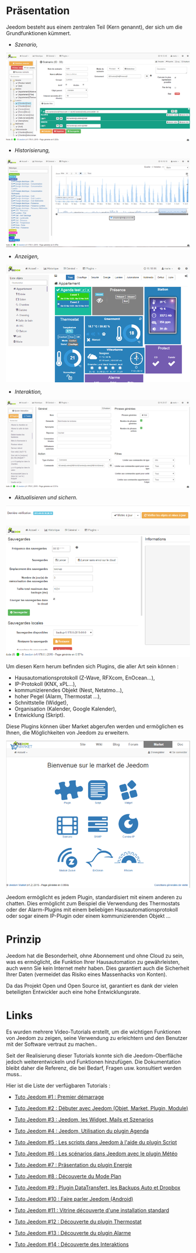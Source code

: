 Präsentation
===

Jeedom besteht aus einem zentralen Teil (Kern genannt), der sich um die Grundfunktionen kümmert.

-   *Szenario,*

![Page Szenario](images/doc-presentation-scenario.png)

-   *Historisierung,*

![Page Historique](images/doc-presentation-historique.png)

-   *Anzeigen,*

![Page Dashboard](images/doc-presentation-affichage.png)

-   *Interaktion,*

![Page Interaktion](images/doc-presentation-interaction.png)

-   *Aktualisieren und sichern.*

![Page Mise à jour](images/doc-presentation-maj.png)

![Page Sauvegarde](images/doc-presentation-sauvegarde.png)

Um diesen Kern herum befinden sich Plugins, die aller Art sein können :

-   Hausautomationsprotokoll (Z-Wave, RFXcom, EnOcean…),
-   IP-Protokoll (KNX, xPL…),
-   kommunizierendes Objekt (Nest, Netatmo…),
-   hoher Pegel (Alarm, Thermostat ...),
-   Schnittstelle (Widget),
-   Organisation (Kalender, Google Kalender),
-   Entwicklung (Skript).

Diese Plugins können über Market abgerufen werden und ermöglichen es Ihnen, die Möglichkeiten von Jeedom zu erweitern.

![Page Market](images/doc-presentation-market.png)

Jeedom ermöglicht es jedem Plugin, standardisiert mit einem anderen zu chatten. Dies ermöglicht zum Beispiel die Verwendung des Thermostats oder der Alarm-Plugins mit einem beliebigen Hausautomationsprotokoll oder sogar einem IP-Plugin oder einem kommunizierenden Objekt ...

Prinzip
=== 

Jeedom hat die Besonderheit, ohne Abonnement und ohne Cloud zu sein, was es ermöglicht, die Funktion Ihrer Hausautomation zu gewährleisten, auch wenn Sie kein Internet mehr haben. Dies garantiert auch die Sicherheit Ihrer Daten (vermeidet das Risiko eines Massenhacks von Konten).

Da das Projekt Open und Open Source ist, garantiert es dank der vielen beteiligten Entwickler auch eine hohe Entwicklungsrate.

Links
===

Es wurden mehrere Video-Tutorials erstellt, um die wichtigen Funktionen von Jeedom zu zeigen, seine Verwendung zu erleichtern und den Benutzer mit der Software vertraut zu machen..

Seit der Realisierung dieser Tutorials konnte sich die Jeedom-Oberfläche jedoch weiterentwickeln und Funktionen hinzufügen. Die Dokumentation bleibt daher die Referenz, die bei Bedarf, Fragen usw. konsultiert werden muss..

Hier ist die Liste der verfügbaren Tutorials :

-   [Tuto Jeedom \#1 : Premier démarrage](https://www.youtube.com/watch?v=UTECRBGEUtI)

-   [Tuto Jeedom \#2 : Débuter avec Jeedom (Objet, Market, Plugin, Module)](https://www.youtube.com/watch?v=2LU1neNvbus)

-   [Tuto Jeedom \#3 : Jeedom, les Widget, Mails et Szenarios](https://www.youtube.com/watch?v=OJn33XbpiH8)

-   [Tuto Jeedom \#4 : Jeedom, Utilisation du plugin Agenda](https://www.youtube.com/watch?v=EBuvIabg3Cc)

-   [Tuto Jeedom \#5 : Les scripts dans Jeedom à l'aide du plugin Script](https://www.youtube.com/watch?v=FRbQILAogX0)

-   [Tuto Jeedom \#6 : Les scénarios dans Jeedom avec le plugin Météo](https://www.youtube.com/watch?v=w0ErP3wyEoA)

-   [Tuto Jeedom \#7 : Präsentation du plugin Energie](https://www.youtube.com/watch?v=DZfA_DxqbNs)

-   [Tuto Jeedom \#8 : Découverte du Mode Plan](https://www.youtube.com/watch?v=2IkXF6CBCAE)

-   [Tuto Jeedom \#9 : Plugin DataTransfert, les Backups Auto et Dropbox](https://www.youtube.com/watch?v=wLOfJygFc8k)

-   [Tuto Jeedom \#10 : Faire parler Jeedom (Android)](https://www.youtube.com/watch?v=3Pc3VJFWHo4)

-   [Tuto Jeedom \#11 : Vitrine découverte d'une installation standard](https://www.youtube.com/watch?v=hW1d1FvkmSs)

-   [Tuto Jeedom \#12 : Découverte du plugin Thermostat](https://www.youtube.com/watch?v=T21gqp1SQK0)

-   [Tuto Jeedom \#13 : Découverte du plugin Alarme](https://www.youtube.com/watch?v=JjnWeU614gc)

-   [Tuto Jeedom \#14 : Découverte des Interaktions](https://www.youtube.com/watch?v=Z8SHo_Xwk0Q) 
